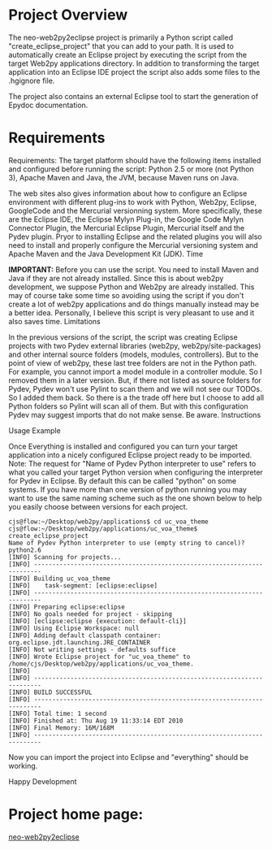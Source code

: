 # Project Overview #

The neo-web2py2eclipse project is primarily a Python script called "create\_eclipse\_project" that you can add to your path. It is used to automatically create an Eclipse project by executing the script from the target Web2py applications directory. In addition to transforming the target application into an Eclipse IDE project the script also adds some files to the .hgignore file.

The project also contains an external Eclipse tool to start the generation of Epydoc documentation.

# Requirements #

Requirements: The target platform should have the following items installed and configured before running the script: Python 2.5 or more (not Python 3), Apache Maven and Java, the JVM, because Maven runs on Java.

The web sites also gives information about how to configure an Eclipse environment with different plug-ins to work with Python, Web2py, Eclipse, GoogleCode and the Mercurial versionning system. More specifically, these are the Eclipse IDE, the Eclipse Mylyn Plug-in, the Google Code Mylyn Connector Plugin, the Mercurial Eclipse Plugin, Mercurial itself and the Pydev plugin. Pryor to installing Eclipse and the related plugins you will also need to install and properly configure the Mercurial versioning system and Apache Maven and the Java Development Kit (JDK).
Time

**IMPORTANT:** Before you can use the script. You need to install Maven and Java if they are not already installed. Since this is about web2py development, we suppose Python and Web2py are already installed. This may of course take some time so avoiding using the script if you don't create a lot of web2py applications and do things manually instead may be a better idea. Personally, I believe this script is very pleasant to use and it also saves time.
Limitations

In the previous versions of the script, the script was creating Eclipse projects with two Pydev external libraries (web2py, web2py/site-packages) and other internal source folders (models, modules, controllers). But to the point of view of web2py, these last tree folders are not in the Python path. For example, you cannot import a model module in a controller module. So I removed them in a later version. But, if there not listed as source folders for Pydev, Pydev won't use Pylint to scan them and we will not see our TODOs. So I added them back. So there is a the trade off here but I choose to add all Python folders so Pylint will scan all of them. But with this configuration Pydev may suggest imports that do not make sense. Be aware.
Instructions

Usage Example

Once Everything is installed and configured you can turn your target application into a nicely configured Eclipse project ready to be imported. Note: The request for "Name of Pydev Python interpreter to use" refers to what you called your target Python version when configuring the interpreter for Pydev in Eclipse. By default this can be called "python" on some systems. If you have more than one version of python running you may want to use the same naming scheme such as the one shown below to help you easily choose between versions for each project.

```
cjs@flow:~/Desktop/web2py/applications$ cd uc_voa_theme
cjs@flow:~/Desktop/web2py/applications/uc_voa_theme$ create_eclipse_project
Name of Pydev Python interpreter to use (empty string to cancel)? python2.6
[INFO] Scanning for projects...
[INFO] ------------------------------------------------------------------------
[INFO] Building uc_voa_theme
[INFO]    task-segment: [eclipse:eclipse]
[INFO] ------------------------------------------------------------------------
[INFO] Preparing eclipse:eclipse
[INFO] No goals needed for project - skipping
[INFO] [eclipse:eclipse {execution: default-cli}]
[INFO] Using Eclipse Workspace: null
[INFO] Adding default classpath container: org.eclipse.jdt.launching.JRE_CONTAINER
[INFO] Not writing settings - defaults suffice
[INFO] Wrote Eclipse project for "uc_voa_theme" to /home/cjs/Desktop/web2py/applications/uc_voa_theme.
[INFO] 
[INFO] ------------------------------------------------------------------------
[INFO] BUILD SUCCESSFUL
[INFO] ------------------------------------------------------------------------
[INFO] Total time: 1 second
[INFO] Finished at: Thu Aug 19 11:33:14 EDT 2010
[INFO] Final Memory: 16M/168M
[INFO] ------------------------------------------------------------------------
```
Now you can import the project into Eclipse and "everything" should be working.

Happy Development

# Project home page:

[neo-web2py2eclipse](https://github.com/Pierre-Thibault/neo-web2py2eclipse/)
